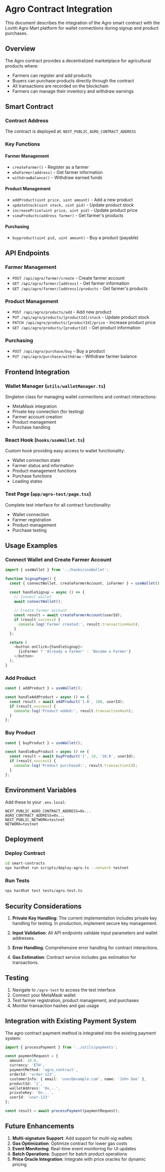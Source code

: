 # Agro Contract Integration

This document describes the integration of the Agro smart contract with the Lovtiti Agro Mart platform for wallet connections during signup and product purchases.

## Overview

The Agro contract provides a decentralized marketplace for agricultural products where:
- Farmers can register and add products
- Buyers can purchase products directly through the contract
- All transactions are recorded on the blockchain
- Farmers can manage their inventory and withdraw earnings

## Smart Contract

### Contract Address
The contract is deployed at: `NEXT_PUBLIC_AGRO_CONTRACT_ADDRESS`

### Key Functions

#### Farmer Management
- `createFarmer()` - Register as a farmer
- `whoFarmer(address)` - Get farmer information
- `withdrawBalance()` - Withdraw earned funds

#### Product Management
- `addProduct(uint price, uint amount)` - Add a new product
- `updateStock(uint stock, uint pid)` - Update product stock
- `increasePrice(uint price, uint pid)` - Update product price
- `viewProducts(address farmer)` - Get farmer's products

#### Purchasing
- `buyproduct(uint pid, uint amount)` - Buy a product (payable)

## API Endpoints

### Farmer Management
- `POST /api/agro/farmer/create` - Create farmer account
- `GET /api/agro/farmer/[address]` - Get farmer information
- `GET /api/agro/farmer/[address]/products` - Get farmer's products

### Product Management
- `POST /api/agro/products/add` - Add new product
- `PUT /api/agro/products/[productId]/stock` - Update product stock
- `PATCH /api/agro/products/[productId]/price` - Increase product price
- `GET /api/agro/products/[productId]` - Get product information

### Purchasing
- `POST /api/agro/purchase/buy` - Buy a product
- `PUT /api/agro/purchase/withdraw` - Withdraw farmer balance

## Frontend Integration

### Wallet Manager (`utils/walletManager.ts`)
Singleton class for managing wallet connections and contract interactions:
- MetaMask integration
- Private key connection (for testing)
- Farmer account creation
- Product management
- Purchase handling

### React Hook (`hooks/useWallet.ts`)
Custom hook providing easy access to wallet functionality:
- Wallet connection state
- Farmer status and information
- Product management functions
- Purchase functions
- Loading states

### Test Page (`app/agro-test/page.tsx`)
Complete test interface for all contract functionality:
- Wallet connection
- Farmer registration
- Product management
- Purchase testing

## Usage Examples

### Connect Wallet and Create Farmer Account

```typescript
import { useWallet } from '../hooks/useWallet';

function SignupPage() {
  const { connectWallet, createFarmerAccount, isFarmer } = useWallet();

  const handleSignup = async () => {
    // Connect wallet
    await connectWallet();
    
    // Create farmer account
    const result = await createFarmerAccount(userId);
    if (result.success) {
      console.log('Farmer created:', result.transactionHash);
    }
  };

  return (
    <button onClick={handleSignup}>
      {isFarmer ? 'Already a Farmer' : 'Become a Farmer'}
    </button>
  );
}
```

### Add Product

```typescript
const { addProduct } = useWallet();

const handleAddProduct = async () => {
  const result = await addProduct('1.0', 100, userId);
  if (result.success) {
    console.log('Product added:', result.transactionHash);
  }
};
```

### Buy Product

```typescript
const { buyProduct } = useWallet();

const handleBuyProduct = async () => {
  const result = await buyProduct('1', 10, '10.0', userId);
  if (result.success) {
    console.log('Product purchased:', result.transactionId);
  }
};
```

## Environment Variables

Add these to your `.env.local`:

```env
NEXT_PUBLIC_AGRO_CONTRACT_ADDRESS=0x...
AGRO_CONTRACT_ADDRESS=0x...
NEXT_PUBLIC_NETWORK=testnet
NETWORK=testnet
```

## Deployment

### Deploy Contract
```bash
cd smart-contracts
npx hardhat run scripts/deploy-agro.ts --network testnet
```

### Run Tests
```bash
npx hardhat test tests/agro.test.ts
```

## Security Considerations

1. **Private Key Handling**: The current implementation includes private key handling for testing. In production, implement secure key management.

2. **Input Validation**: All API endpoints validate input parameters and wallet addresses.

3. **Error Handling**: Comprehensive error handling for contract interactions.

4. **Gas Estimation**: Contract service includes gas estimation for transactions.

## Testing

1. Navigate to `/agro-test` to access the test interface
2. Connect your MetaMask wallet
3. Test farmer registration, product management, and purchases
4. Monitor transaction hashes and gas usage

## Integration with Existing Payment System

The agro contract payment method is integrated into the existing payment system:

```typescript
import { processPayment } from '../utils/payments';

const paymentRequest = {
  amount: 10.0,
  currency: 'ETH',
  paymentMethod: 'agro_contract',
  orderId: 'order-123',
  customerInfo: { email: 'user@example.com', name: 'John Doe' },
  productId: '1',
  walletAddress: '0x...',
  privateKey: '0x...',
  userId: 'user-123'
};

const result = await processPayment(paymentRequest);
```

## Future Enhancements

1. **Multi-signature Support**: Add support for multi-sig wallets
2. **Gas Optimization**: Optimize contract for lower gas costs
3. **Event Monitoring**: Real-time event monitoring for UI updates
4. **Batch Operations**: Support for batch product operations
5. **Price Oracle Integration**: Integrate with price oracles for dynamic pricing
